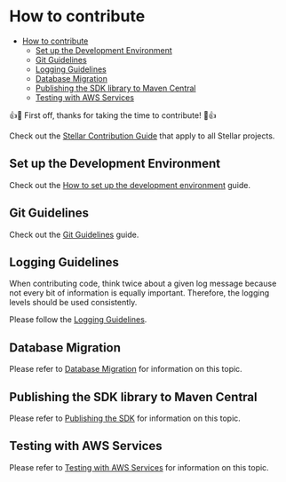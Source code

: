 # How to contribute

<!-- TOC -->
* [How to contribute](#how-to-contribute)
  * [Set up the Development Environment](#set-up-the-development-environment)
  * [Git Guidelines](#git-guidelines)
  * [Logging Guidelines](#logging-guidelines)
  * [Database Migration](#database-migration)
  * [Publishing the SDK library to Maven Central](#publishing-the-sdk-library-to-maven-central)
  * [Testing with AWS Services](#testing-with-aws-services)
<!-- TOC -->

👍🎉 First off, thanks for taking the time to contribute! 🎉👍

Check out the [Stellar Contribution Guide](https://github.com/stellar/.github/blob/master/CONTRIBUTING.md) that apply to
all Stellar projects.

## Set up the Development Environment

Check out
the [How to set up the development environment](A%20-%20Development%20Environment.md) guide.

## Git Guidelines

Check out the [Git Guidelines](B%20-%20Git%20Guidelines.md) guide.

## Logging Guidelines

When contributing code, think twice about a given log message because not every bit of information is equally important.
Therefore, the logging levels should be used consistently.

Please follow the [Logging Guidelines](C%20-%20Logging%20Guidelines.md).

## Database Migration

Please refer to [Database Migration](D%20-%20Database%20Migration.md) for information on
this topic.

## Publishing the SDK library to Maven Central

Please refer to [Publishing the SDK](E%20-%20Publishing%20the%20SDK.md) for information on
this topic.

## Testing with AWS Services

Please refer to [Testing with AWS Services](F%20-%20Testing%20with%20AWS%20Services.md) for
information on this topic.
